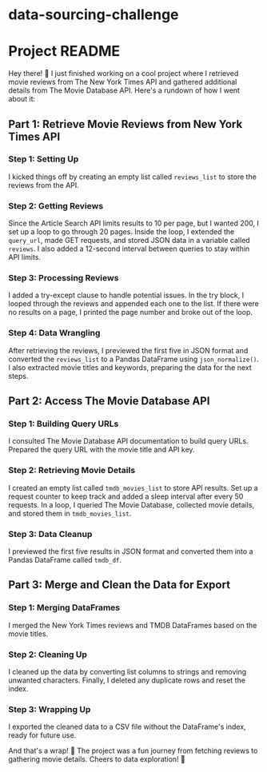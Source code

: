 # data-sourcing-challenge

# Project README

Hey there! 👋 I just finished working on a cool project where I retrieved movie reviews from The New York Times API and gathered additional details from The Movie Database API. Here's a rundown of how I went about it:

## Part 1: Retrieve Movie Reviews from New York Times API

### Step 1: Setting Up
I kicked things off by creating an empty list called `reviews_list` to store the reviews from the API.

### Step 2: Getting Reviews
Since the Article Search API limits results to 10 per page, but I wanted 200, I set up a loop to go through 20 pages. Inside the loop, I extended the `query_url`, made GET requests, and stored JSON data in a variable called `reviews`. I also added a 12-second interval between queries to stay within API limits.

### Step 3: Processing Reviews
I added a try-except clause to handle potential issues. In the try block, I looped through the reviews and appended each one to the list. If there were no results on a page, I printed the page number and broke out of the loop.

### Step 4: Data Wrangling
After retrieving the reviews, I previewed the first five in JSON format and converted the `reviews_list` to a Pandas DataFrame using `json_normalize()`. I also extracted movie titles and keywords, preparing the data for the next steps.

## Part 2: Access The Movie Database API

### Step 1: Building Query URLs
I consulted The Movie Database API documentation to build query URLs. Prepared the query URL with the movie title and API key.

### Step 2: Retrieving Movie Details
I created an empty list called `tmdb_movies_list` to store API results. Set up a request counter to keep track and added a sleep interval after every 50 requests. In a loop, I queried The Movie Database, collected movie details, and stored them in `tmdb_movies_list`.

### Step 3: Data Cleanup
I previewed the first five results in JSON format and converted them into a Pandas DataFrame called `tmdb_df`. 

## Part 3: Merge and Clean the Data for Export

### Step 1: Merging DataFrames
I merged the New York Times reviews and TMDB DataFrames based on the movie titles.

### Step 2: Cleaning Up
I cleaned up the data by converting list columns to strings and removing unwanted characters. Finally, I deleted any duplicate rows and reset the index.

### Step 3: Wrapping Up
I exported the cleaned data to a CSV file without the DataFrame's index, ready for future use.

And that's a wrap! 🚀 The project was a fun journey from fetching reviews to gathering movie details. Cheers to data exploration! 🎉